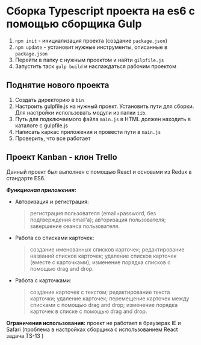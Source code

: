# Сборка Typescript проекта на es6 с помощью сборщика Gulp

1. `npm init` - инициализация проекта (создание `package.json`)
2. `npm update` - установит нужные инструменты, описанные в `package.json`
3. Перейти в папку с нужным проектом и найти `gilpfile.js`
4. Запустить таск `gulp build` и наслаждаться рабочим проектом

## Поднятие нового проекта

1. Создать директорию в `bin`
2. Настроить gulpfile.js на нужный проект. Установить пути для сборки. Для настройки использовать модули из папки `iib`.
3. Путь для подключаемого файла `main.js` в HTML должен находить в каталоге с gulpfile.js
4. Написать каркас приложения и провести пути в `main.js`
5. Проверить, что все работает

## Проект Kanban - клон Trello

Данный проект был выполнен с помощью React и основами из Redux в стандарте ES6.

***Функционал приложения:***
* Авторизация и регистрация:
	> регистрация пользователя (email+password, без подтверждения email’а);
	> авторизация пользователя;
	> завершение сеанса пользователя.
* Работа со списками карточек:
	> создание именованных списков карточек;
	> редактирование названий списков карточек;
	> удаление списков карточек (вместе с карточками);
	> изменение порядка списков с помощью drag and drop.
* Работа с карточками:
	> создание карточек с текстом;
	> редактирование текста карточки;
	> удаление карточек;
	> перемещение карточек между списками с помощью drag and drop;
	> изменение порядка карточек в списке с помощью drag and drop.

**Ограничения использования:** проект не работает в браузерах IE и Safari (проблема в настройках сборщика с использованием React задача TS-13 )